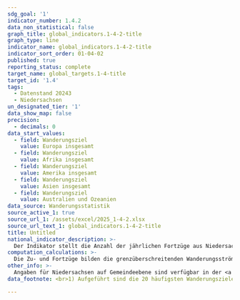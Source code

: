 ```yaml
---
sdg_goal: '1'
indicator_number: 1.4.2
data_non_statistical: false
graph_title: global_indicators.1-4-2-title
graph_type: line
indicator_name: global_indicators.1-4-2-title
indicator_sort_order: 01-04-02
published: true
reporting_status: complete
target_name: global_targets.1-4-title
target_id: '1.4'
tags:
  - Datenstand 20243
  - Niedersachsen
un_designated_tier: '1'
data_show_map: false
precision:
  - decimals: 0
data_start_values:
  - field: Wanderungsziel
    value: Europa insgesamt
  - field: Wanderungsziel
    value: Afrika insgesamt
  - field: Wanderungsziel
    value: Amerika insgesamt
  - field: Wanderungsziel
    value: Asien insgesamt
  - field: Wanderungsziel
    value: Australien und Ozeanien
data_source: Wanderungsstatistik
source_active_1: true
source_url_1: /assets/excel/2025_1-4-2.xlsx
source_url_text_1: global_indicators.1-4-2-title
title: Untitled
national_indicator_description: >-
  Der Indikator stellt die Anzahl der jährlichen Fortzüge aus Niedersachsen in das Ausland (=über die Bundesgrenzen) nach dem Land des Wanderungsziels dar.
computation_calculations: >-
  Die Zu- und Fortzüge bilden die grenzüberschreitenden Wanderungsströme zwischen Niedersachsen und dem Ausland nach demographischen Merkmalen ab. Die Kennzahl stellt das Ausmaß der Abwanderung aus Niedersachsen dar. Die Daten liegen differenziert nach Wanderungsziel vor. Daten über Zuzüge aus dem Ausland und die Fortzüge in das Ausland sind aussagekräftige Kennzahlen zum Wanderungsgeschehen. Sie basieren auf Angaben der Meldebehörden. Vor allem in den Jahren 2008 und 2009 ist die Aussagekraft der Daten allerdings beeinträchtigt: Die den Fortzügen dieser Jahre ins Ausland zugrunde liegenden Angaben der Meldebehörden enthalten Melderegisterbereinigungen, die infolge der Einführung der persönlichen Steueridentifikationsnummer durchgeführt worden sind. Das Ergebnis der Bereinigungen sind auch noch im Jahr 2009 nachgeholte Buchungen „Fortzug in das Ausland“, die in die Zählung der Fortzüge eingegangen sind. Die Werte werden nach dem Land des Wanderungsziels ausgewiesen.
other_info: >-
  Angaben für Niedersachsen auf Gemeindeebene sind verfügbar in der <a href="https://www1.nls.niedersachsen.de/statistik/default.asp" target="_blank">LSN-Online Datenbank</a> (Statistische Erhebung > 120 Wanderungsstatistik) sowie bundesweit in der <a href="https://www.regionalstatistik.de/genesis/online/logon" target="_blank">Regionaldatenbank Deutschland</a>. Methodische Erläuterungen finden sich fortlaufend in dem jährlich erscheinenden <a href="https://www.statistik.niedersachsen.de/startseite/veroffentlichungen/statistische_berichte/statistische-berichte-niedersachsen-87713.html" target="_blank">Statistische Berichten</a> Niedersachsen A III 1, Wanderungen.
data_footnote: <br>1) Aufgeführt sind die 20 häufigsten Wanderungsziele. Die Werte für "Staatenlos" sowie "ungeklärt" werden in Sonstige Ziele geführt.

---
```

